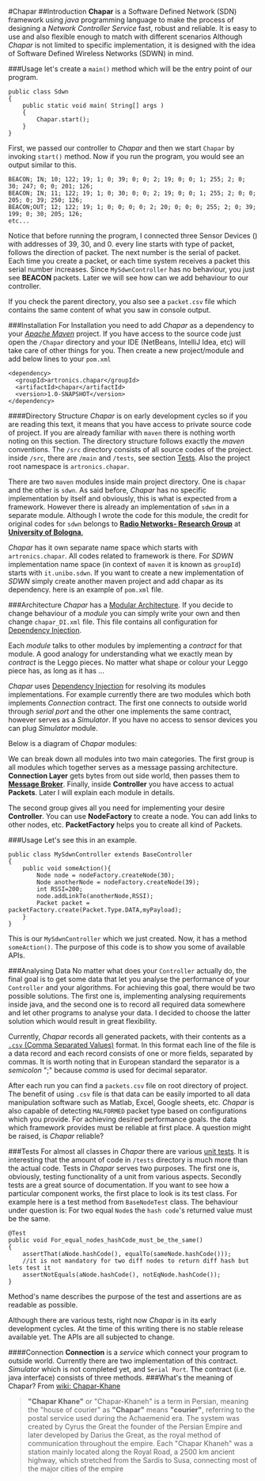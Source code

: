 #Chapar
##Introduction
**Chapar** is a Software Defined Network (SDN) framework using *java* programming language to make the process of designing a _Network Controller Service_ fast, robust and reliable. It is easy to use and also flexible enough to match with different scenarios Although _Chapar_ is not limited to specific implementation, it is designed with the idea of Software Defined Wireless Networks (SDWN) in mind.

###Usage
let's create a `main()` method which will be the entry point of our program.

	public class Sdwn
	{
	    public static void main( String[] args )
	    {
	        Chapar.start();
	    }
	} 
First, we passed our controller to *Chapar* and then we start `Chapar` by invoking `start()` method. Now if you run the program, you would see an output similar to this.

	BEACON; IN; 10; 122; 19; 1; 0; 39; 0; 0; 2; 19; 0; 0; 1; 255; 2; 0; 30; 247; 0; 0; 201; 126; 
	BEACON; IN; 11; 122; 19; 1; 0; 30; 0; 0; 2; 19; 0; 0; 1; 255; 2; 0; 0; 205; 0; 39; 250; 126; 
	BEACON;OUT; 12; 122; 19; 1; 0; 0; 0; 0; 2; 20; 0; 0; 0; 255; 2; 0; 39; 199; 0; 30; 205; 126; 
	etc...
Notice that before running the program, I connected three Sensor Devices () with addresses of 39, 30, and 0. every line starts with type of packet, follows the direction of packet. The next number is the serial of packet. Each time you create a packet, or each time system receives a packet this serial number increases.
Since `MySdwnController` has no behaviour, you just see **BEACON** packets. Later we will see how can we add behaviour to our controller.

If you check the parent directory, you also see a `packet.csv` file which contains the same content of what you saw in console output.

###Installation
For Installation you need to add *Chapar* as a dependency to your  [*Apache Maven*](https://en.wikipedia.org/wiki/Apache_Maven) project. If you have access to the source code just open the `/Chapar` directory and your IDE (NetBeans, IntelliJ Idea, etc) will take care of other things for you. Then create a new project/module and add below lines to your `pom.xml`

	<dependency>
      <groupId>artronics.chapar</groupId>
      <artifactId>chapar</artifactId>
      <version>1.0-SNAPSHOT</version>
	</dependency>


####Directory Structure
*Chapar* is on early development cycles so if you are reading this text, it means that you have access to private source code of project. If you are already familiar with `maven` there is nothing worth noting on this section. The directory structure follows exactly the *maven* convention‌s.
The `/src` directory consists of all source codes of the project. inside `/src`, there are `/main` and `/tests`, see section [Tests](#tests). Also the project root namespace is `artronics.chapar`.


There are two `maven` modules inside main project directory. One is `chapar` and the other is `sdwn`. As said before, *Chapar* has no specific implementation by itself and obviously, this is what is expected from a framework. However there is already an implementation of `sdwn` in a separate module. Although I wrote the code for this module, the credit for original codes for `sdwn` belongs to [**Radio Networks- Research Group**](http://www.robertoverdone.org/index.php?page=r) at [**University of Bologna**.](http://www.it.unibo/it)

*Chapar* has it own separate name space which starts with `artronics.chapar`. All codes related to framework is there. For *SDWN* implementation name space (in context of `maven` it is known as `groupId`) starts with `it.unibo.sdwn`. If you want to create a new implementation of *SDWN* simply create another maven project and add chapar as its dependency. here is an example of `pom.xml` file.

###Architecture
_Chapar_ has a [Modular Architecture](https://en.wikipedia.org/wiki/Modular_programming). If you decide to change behaviour of a _module_ you can simply write your own and then change `chapar_DI.xml` file. This file contains all configuration for [Dependency Injection](https://en.wikipedia.org/wiki/Dependency_injection).

Each _module_ talks to other modules by implementing a _contract_ for that module. A good analogy for understanding what we exactly mean by _contract_ is the Leggo pieces. No matter what shape or colour your Leggo piece has, as long as it has ...

_Chapar_ uses [Dependency Injection](https://en.wikipedia.org/wiki/Dependency_injection) for resolving its modules implementations. For example currently there are two modules which both implements _Connection_ contract. The first one connects to outside world through _serial port_ and the other one implements the same contract, however serves as a _Simulator_. If you have no access to sensor devices you can plug _Simulator_ module.

Below is a diagram of _Chapar_ modules:

We can break down all modules into two main categories. The first group is all modules which together serves as a message passing architecture. **Connection Layer** gets bytes from out side world, then passes them to [**Message Broker**](https://en.wikipedia.org/wiki/Message_broker). Finally, inside **Controller** you have access to actual **Packets**. Later I will explain each module in details.

The second group gives all you need for implementing your desire **Controller**. You can use **NodeFactory** to create a node. You can add links to other nodes, etc. **PacketFactory** helps you to create all kind of Packets. 

###Usage
Let's see this in an example.

	public class MySdwnController extends BaseController
	{
	    public void someAction(){
	        Node node = nodeFactory.createNode(30);
	        Node anotherNode = nodeFactory.createNode(39);
	        int RSSI=200;
	        node.addLinkTo(anotherNode,RSSI);
	        Packet packet = packetFactory.create(Packet.Type.DATA,myPayload);
	    }
	}       
This is our `MySdwnController` which we just created. Now, it has a method `someAction()`. The purpose of this code is to show you some of available APIs.

###Analysing Data
No matter what does your `Controller` actually do, the final goal is to get some data that let you analyse the performance of your `Controller` and your algorithms. For achieving this goal, there would be two possible solutions. The first one is, implementing analysing requirements inside java, and the second one is to record all required data somewhere and let other programs to analyse your data. I decided to choose the latter solution which would result in great flexibility.

Currently, _Chapar_ records all generated packets, with their contents as a [`.csv` (Comma Separated Values)](https://en.wikipedia.org/wiki/Comma-separated_values) format. In this format each line of the file is a data record and each record consists of one or more fields, separated by commas. It is worth noting that in European standard the separator is a _semicolon_ ";" because _comma_ is used for decimal separator. 

After each run you can find a `packets.csv` file on root directory of project. The benefit of using `.csv` file is that data can be easily imported to all data manipulation software such as Matlab, Excel, Google sheets, etc. _Chapar_ is also capable of detecting `MALFORMED` packet type based on configurations which you provide. For achieving desired performance goals. the data which framework provides must be reliable at first place. A question might be raised, is *Chapar* reliable?

###<a name="tests"></a>Tests
For almost all classes in *Chapar* there are various [unit tests](https://en.wikipedia.org/wiki/Unit_testing). It is interesting that the amount of code in `/tests` directory is much more than the actual code. Tests in *Chapar* serves two purposes. The first one is, obviously, testing functionality of a unit from various aspects. Secondly tests are a great source of documentation. If you want to see how a particular component works, the first place to look is its test class. For example here is a test method from `BaseNodeTest` class. The behaviour under question is: For two equal `Node`s the `hash code`'s returned value must be the same.

    @Test
    public void For_equal_nodes_hashCode_must_be_the_same()
    {
        assertThat(aNode.hashCode(), equalTo(sameNode.hashCode()));
        //it is not mandatory for two diff nodes to return diff hash but lets test it
        assertNotEquals(aNode.hashCode(), notEqNode.hashCode());
    }
Method's name describes the purpose of the test and assertions are as readable as possible.

Although there are various tests, right now *Chapar* is in its early development cycles. At the time of this writing there is no stable release available yet. The APIs are all subjected to change.


####Connection
**Connection** is a _service_ which connect your program to outside world. Currently there are two implementation of this contract. _Simulator_ which is not completed yet, and `Serial Port`. The contract (i.e. java interface) consists of three methods.
###What's the meaning of Chapar?
From [wiki: Chapar-Khane](https://en.wikipedia.org/wiki/Chapar_Khaneh)
>**"Chapar Khane"** or "Chapar-Khaneh" is a term in Persian, meaning the "house of courier" as **"Chapar"** means **"courier"**, referring to the postal service used during the Achaemenid era. The system was created by Cyrus the Great the founder of the Persian Empire and later developed by Darius the Great, as the royal method of communication throughout the empire. Each "Chapar Khaneh" was a station mainly located along the Royal Road, a 2500 km ancient highway, which stretched from the Sardis to Susa, connecting most of the major cities of the empire

